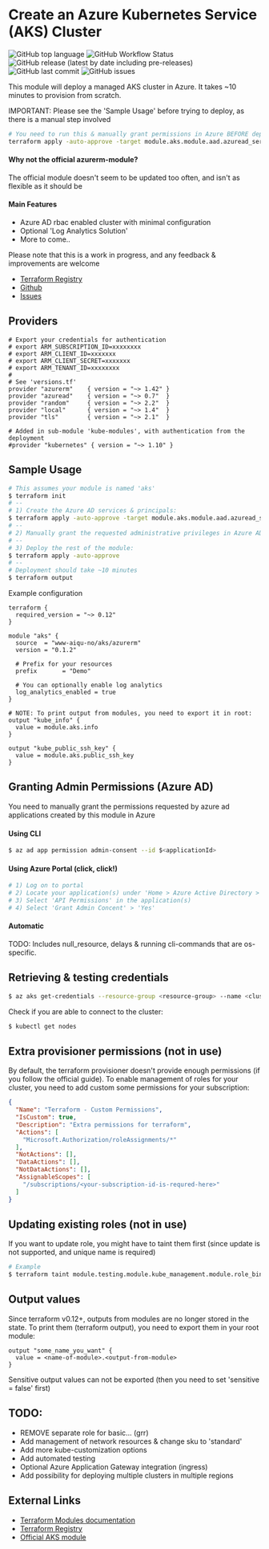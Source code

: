 # Create an Azure Kubernetes Service (AKS) Cluster
![GitHub top language](https://img.shields.io/github/languages/top/www-aiqu-no/terraform-azurerm-aks)
![GitHub Workflow Status](https://img.shields.io/github/workflow/status/www-aiqu-no/terraform-azurerm-aks/terraform-validate)
![GitHub release (latest by date including pre-releases)](https://img.shields.io/github/v/release/www-aiqu-no/terraform-azurerm-aks?include_prereleases)
![GitHub last commit](https://img.shields.io/github/last-commit/www-aiqu-no/terraform-azurerm-aks)
![GitHub issues](https://img.shields.io/github/issues/www-aiqu-no/terraform-azurerm-aks)

This module will deploy a managed AKS cluster in Azure.
It takes ~10 minutes to provision from scratch.

IMPORTANT: Please see the 'Sample Usage' before trying to deploy, as there is a manual step involved
```bash
# You need to run this & manually grant permissions in Azure BEFORE deploying! See description below
terraform apply -auto-approve -target module.aks.module.aad.azuread_service_principal.server -target module.aks.module.aad.azuread_service_principal.client
```
#### Why not the official azurerm-module?
The official module doesn't seem to be updated too often, and isn't as flexible as it should be

#### Main Features
- Azure AD rbac enabled cluster with minimal configuration
- Optional 'Log Analytics Solution'
- More to come..

Please note that this is a work in progress, and any feedback & improvements are welcome

- [Terraform Registry](https://registry.terraform.io/modules/www-aiqu-no/aks/azurerm)
- [Github](https://github.com/www-aiqu-no/terraform-azurerm-aks)
- [Issues](https://github.com/www-aiqu-no/terraform-azurerm-aks/issues)

## Providers
```hcl
# Export your credentials for authentication
# export ARM_SUBSCRIPTION_ID=xxxxxxxx
# export ARM_CLIENT_ID=xxxxxxx
# export ARM_CLIENT_SECRET=xxxxxxx
# export ARM_TENANT_ID=xxxxxxxx
#
# See 'versions.tf'
provider "azurerm"    { version = "~> 1.42" }
provider "azuread"    { version = "~> 0.7"  }
provider "random"     { version = "~> 2.2"  }
provider "local"      { version = "~> 1.4"  }
provider "tls"        { version = "~> 2.1"  }

# Added in sub-module 'kube-modules', with authentication from the deployment
#provider "kubernetes" { version = "~> 1.10" }
```

## Sample Usage
```bash
# This assumes your module is named 'aks'
$ terraform init
# --
# 1) Create the Azure AD services & principals:
$ terraform apply -auto-approve -target module.aks.module.aad.azuread_service_principal.server -target module.aks.module.aad.azuread_service_principal.client
# --
# 2) Manually grant the requested administrative privileges in Azure AD for the new principals in the new applications (see further below)
# --
# 3) Deploy the rest of the module:
$ terraform apply -auto-approve
# --
# Deployment should take ~10 minutes
$ terraform output
```

Example configuration
```hcl
terraform {
  required_version = "~> 0.12"
}

module "aks" {
  source  = "www-aiqu-no/aks/azurerm"
  version = "0.1.2"

  # Prefix for your resources
  prefix       = "Demo"

  # You can optionally enable log analytics
  log_analytics_enabled = true
}

# NOTE: To print output from modules, you need to export it in root:
output "kube_info" {
  value = module.aks.info
}

output "kube_public_ssh_key" {
  value = module.aks.public_ssh_key
}
```

## <a name="grant"></a>Granting Admin Permissions (Azure AD)
You need to manually grant the permissions requested by azure ad
applications created by this module in Azure

#### Using CLI
```bash
$ az ad app permission admin-consent --id $<applicationId>
```

#### Using Azure Portal (click, click!)
```bash
# 1) Log on to portal
# 2) Locate your application(s) under 'Home > Azure Active Directory > App Registrations' (See under All Applications)
# 3) Select 'API Permissions' in the application(s)
# 4) Select 'Grant Admin Concent' > 'Yes'
```

#### Automatic
TODO: Includes null_resource, delays & running cli-commands that are os-specific.

## Retrieving & testing credentials
```bash
$ az aks get-credentials --resource-group <resource-group> --name <cluster-name> --admin
```

Check if you are able to connect to the cluster:
```bash
$ kubectl get nodes
```

## <a name="role_perm"></a>Extra provisioner permissions (not in use)
By default, the terraform provisioner doesn't provide enough permissions (if you follow the official guide). To enable management of roles for your cluster, you need to add custom some permissions for your subscription:
```json
{
  "Name": "Terraform - Custom Permissions",
  "IsCustom": true,
  "Description": "Extra permissions for terraform",
  "Actions": [
    "Microsoft.Authorization/roleAssignments/*"
  ],
  "NotActions": [],
  "DataActions": [],
  "NotDataActions": [],
  "AssignableScopes": [
    "/subscriptions/<your-subscription-id-is-requred-here>"
  ]
}
```

## Updating existing roles (not in use)
If you want to update role, you might have to taint them first (since update is not supported, and unique name is required)
```bash
# Example
$ terraform taint module.testing.module.kube_management.module.role_bindings.kubernetes_cluster_role_binding.<name-of-role-resource>[0]
```

## Output values
Since terraform v0.12+, outputs from modules are no longer stored in the state.
To print them (terraform output), you need to export them in your root module:
```hcl
output "some_name_you_want" {
  value = <name-of-module>.<output-from-module>
}
```
Sensitive output values can not be exported (then you need to set
'sensitive = false' first)

## TODO:
- REMOVE separate role for basic... (grr)
- Add management of network resources & change sku to 'standard'
- Add more kube-customization options
- Add automated testing
- Optional Azure Application Gateway integration (ingress)
- Add possibility for deploying multiple clusters in multiple regions

## External Links
- [Terraform Modules documentation](https://www.terraform.io/docs/modules/index.html)
- [Terraform Registry](https://registry.terraform.io)
- [Official AKS module](https://registry.terraform.io/modules/Azure/aks/azurerm/2.0.0)
